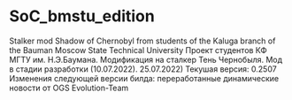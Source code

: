 # SoC_bmstu_edition
Stalker mod Shadow of Chernobyl from students of the Kaluga branch of the Bauman Moscow State Technical University
Проект студентов КФ МГТУ им. Н.Э.Баумана. Модификация на сталкер Тень Чернобыля. Мод в стадии разработки (10.07.2022).
25.07.2022) Текушая версия: 0.2507
Изменения следующей версии билда: переработанные динамические новости от OGS Evolution-Team
